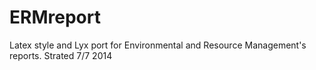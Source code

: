 ERMreport
=========

Latex style and Lyx port for Environmental and Resource Management's reports. Strated 7/7 2014
